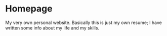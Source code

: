# Homepage

My very own personal website. Basically this is just my own resume;
I have written some info about my life and my skills.

